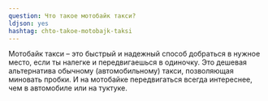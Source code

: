 ```yaml
---
question: Что такое мотобайк такси?
ldjson: yes
hashtag: chto-takoe-motobajk-taksi
---
```


Мотобайк такси – это быстрый и надежный способ добраться в нужное место, если ты налегке и передвигаешься в одиночку. Это дешевая альтернатива обычному (автомобильному) такси, позволяющая миновать пробки. И на мотобайке передвигаться всегда интереснее, чем в автомобиле или на туктуке.